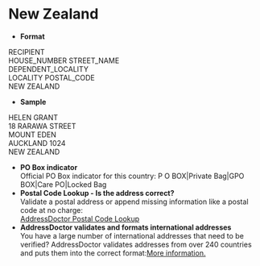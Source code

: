 New Zealand
===========

- **Format**

RECIPIENT  
HOUSE_NUMBER STREET_NAME  
DEPENDENT_LOCALITY  
LOCALITY POSTAL_CODE  
NEW ZEALAND
- **Sample**

HELEN GRANT  
18 RARAWA STREET  
MOUNT EDEN  
AUCKLAND 1024  
NEW ZEALAND
- **PO Box indicator**  
Official PO Box indicator for this country: P O BOX|Private Bag|GPO BOX|Care PO|Locked Bag
- **Postal Code Lookup - Is the address correct?**  
Validate a postal address or append missing information like a postal code at no charge:  
[AddressDoctor Postal Code Lookup](http://lookup.addressdoctor.com/lookup/default.aspx?lang=en&country=NZL)
- **AddressDoctor validates and formats international addresses**  
You have a large number of international addresses that need to be verified? AddressDoctor validates addresses from over 240 countries and puts them into the correct format:[More information.](index.php?id=31&L=1)